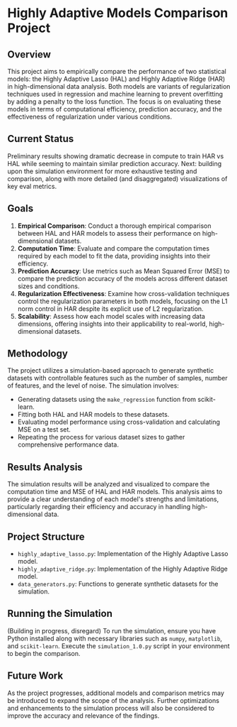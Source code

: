 # Highly Adaptive Models Comparison Project

## Overview

This project aims to empirically compare the performance of two statistical models: the Highly Adaptive Lasso (HAL) and Highly Adaptive Ridge (HAR) in high-dimensional data analysis. Both models are variants of regularization techniques used in regression and machine learning to prevent overfitting by adding a penalty to the loss function. The focus is on evaluating these models in terms of computational efficiency, prediction accuracy, and the effectiveness of regularization under various conditions.

## Current Status

Preliminary results showing dramatic decrease in compute to train HAR vs HAL while seeming to maintain similar prediction accuracy. 
Next: building upon the simulation environment for more exhaustive testing and comparison, along with more detailed (and disaggregated) visualizations of key eval metrics.

## Goals

1. **Empirical Comparison**: Conduct a thorough empirical comparison between HAL and HAR models to assess their performance on high-dimensional datasets.
2. **Computation Time**: Evaluate and compare the computation times required by each model to fit the data, providing insights into their efficiency.
3. **Prediction Accuracy**: Use metrics such as Mean Squared Error (MSE) to compare the prediction accuracy of the models across different dataset sizes and conditions.
4. **Regularization Effectiveness**: Examine how cross-validation techniques control the regularization parameters in both models, focusing on the L1 norm control in HAR despite its explicit use of L2 regularization.
5. **Scalability**: Assess how each model scales with increasing data dimensions, offering insights into their applicability to real-world, high-dimensional datasets.

## Methodology

The project utilizes a simulation-based approach to generate synthetic datasets with controllable features such as the number of samples, number of features, and the level of noise. The simulation involves:

- Generating datasets using the `make_regression` function from scikit-learn.
- Fitting both HAL and HAR models to these datasets.
- Evaluating model performance using cross-validation and calculating MSE on a test set.
- Repeating the process for various dataset sizes to gather comprehensive performance data.

## Results Analysis

The simulation results will be analyzed and visualized to compare the computation time and MSE of HAL and HAR models. This analysis aims to provide a clear understanding of each model's strengths and limitations, particularly regarding their efficiency and accuracy in handling high-dimensional data.

## Project Structure

- `highly_adaptive_lasso.py`: Implementation of the Highly Adaptive Lasso model.
- `highly_adaptive_ridge.py`: Implementation of the Highly Adaptive Ridge model.
- `data_generators.py`: Functions to generate synthetic datasets for the simulation.

## Running the Simulation

(Building in progress, disregard) To run the simulation, ensure you have Python installed along with necessary libraries such as `numpy`, `matplotlib`, and `scikit-learn`. Execute the `simulation_1.0.py` script in your environment to begin the comparison.

## Future Work

As the project progresses, additional models and comparison metrics may be introduced to expand the scope of the analysis. Further optimizations and enhancements to the simulation process will also be considered to improve the accuracy and relevance of the findings.
